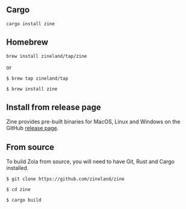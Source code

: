 
## Cargo

```
cargo install zine
```

## Homebrew

```
brew install zineland/tap/zine
```

or

```
$ brew tap zineland/tap 

$ brew install zine
```

## Install from release page

Zine provides pre-built binaries for MacOS, Linux and Windows on the GitHub [release page](https://github.com/zineland/zine/releases).

## From source

To build Zola from source, you will need to have Git, Rust and Cargo installed.

```
$ git clone https://github.com/zineland/zine

$ cd zine

$ cargo build
```
